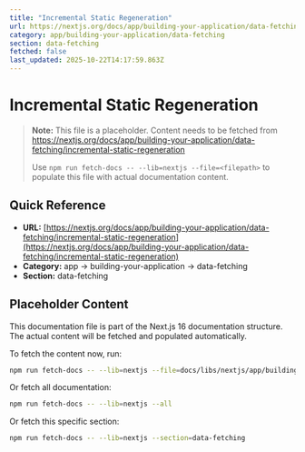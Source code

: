 ```yaml
---
title: "Incremental Static Regeneration"
url: https://nextjs.org/docs/app/building-your-application/data-fetching/incremental-static-regeneration
category: app/building-your-application/data-fetching
section: data-fetching
fetched: false
last_updated: 2025-10-22T14:17:59.863Z
---
```


# Incremental Static Regeneration

> **Note:** This file is a placeholder. Content needs to be fetched from https://nextjs.org/docs/app/building-your-application/data-fetching/incremental-static-regeneration
>
> Use `npm run fetch-docs -- --lib=nextjs --file=<filepath>` to populate this file with actual documentation content.

## Quick Reference

- **URL:** [https://nextjs.org/docs/app/building-your-application/data-fetching/incremental-static-regeneration](https://nextjs.org/docs/app/building-your-application/data-fetching/incremental-static-regeneration)
- **Category:** app → building-your-application → data-fetching
- **Section:** data-fetching

## Placeholder Content

This documentation file is part of the Next.js 16 documentation structure.
The actual content will be fetched and populated automatically.

To fetch the content now, run:

```bash
npm run fetch-docs -- --lib=nextjs --file=docs/libs/nextjs/app/building-your-application/data-fetching/incremental-static-regeneration.md
```

Or fetch all documentation:

```bash
npm run fetch-docs -- --lib=nextjs --all
```

Or fetch this specific section:

```bash
npm run fetch-docs -- --lib=nextjs --section=data-fetching
```
